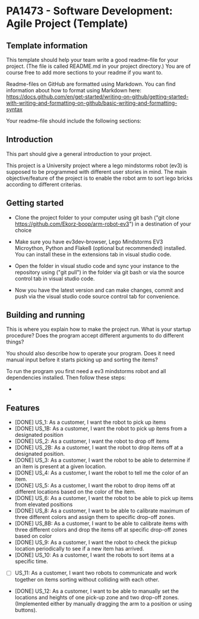 # PA1473 - Software Development: Agile Project (Template)

## Template information
This template should help your team write a good readme-file for your project. (The file is called README.md in your project directory.)
You are of course free to add more sections to your readme if you want to.

Readme-files on GitHub are formatted using Markdown. You can find information about how to format using Markdown here: https://docs.github.com/en/get-started/writing-on-github/getting-started-with-writing-and-formatting-on-github/basic-writing-and-formatting-syntax

Your readme-file should include the following sections:


## Introduction

This part should give a general introduction to your project.

This project is a University project where a lego mindstorms robot (ev3) is supposed to be programmed with different user stories in mind. 
The main objective/feature of the project is to enable the robot arm to sort lego bricks according to different criterias. 


## Getting started
* Clone the project folder to your computer using git bash ("git clone https://github.com/Ekorz-boop/arm-robot-ev3") in a destination of your choice

* Make sure you have ev3dev-browser, Lego Mindstorms EV3 Microython, Python and Flake8 (optional but recommended) installed. You can install these in the extensions
tab in visual studio code. 

* Open the folder in visual studio code and sync your instance to the repository using ("git pull") in the folder via git bash or via the source control tab in visual studio code.

* Now you have the latest version and can make changes, commit and push via the visual studio code source control tab for convenience.


## Building and running

This is where you explain how to make the project run. What is your startup procedure? Does the program accept different arguments to do different things?

You should also describe how to operate your program. Does it need manual input before it starts picking up and sorting the items?

To run the program you first need a ev3 mindstorms robot and all dependencies installed. Then follow these steps:

* 


## Features
- [DONE] US_1:  As a customer, I want the robot to pick up items
- [DONE] US_1B: As a customer, I want the robot to pick up items from a designated position
- [DONE] US_2: As a customer, I want the robot to drop off items
- [DONE] US_2B: As a customer, I want the robot to drop items off at a designated position.
- [DONE] US_3: As a customer, I want the robot to be able to determine if an item is present at a given location.
- [DONE] US_4: As a customer, I want the robot to tell me the color of an item.
- [DONE] US_5: As a customer, I want the robot to drop items off at different locations based on the color of the item.
- [DONE] US_6: As a customer, I want the robot to be able to pick up items from elevated positions
- [DONE] US_8: As a customer, I want to be able to calibrate maximum of three different colors and assign them to specific drop-off zones.
- [DONE] US_8B: As a customer, I want to be able to calibrate items with three different colors and drop the items off at specific drop-off zones based on color
- [DONE] US_9: As a customer, I want the robot to check the pickup location periodically to see if a new item has arrived.
- [DONE] US_10: As a customer, I want the robots to sort items at a specific time. 
- [ ] US_11: As a customer, I want two robots to communicate and work together on items sorting without colliding with each other.
- [DONE] US_12: As a customer, I want to be able to manually set the locations and heights of one pick-up zone and two drop-off zones. (Implemented either by manually dragging the arm to a position or using buttons).



